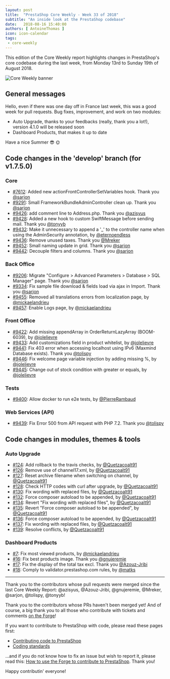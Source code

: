 ```yaml
---
layout: post
title:  "PrestaShop Core Weekly - Week 33 of 2018"
subtitle: "An inside look at the PrestaShop codebase"
date:   2018-08-16 15:40:00
authors: [ AntoineThomas ]
icon: icon-calendar
tags:
 - core-weekly
---
```


This edition of the Core Weekly report highlights changes in PrestaShop's core codebase during the last week, from Monday 13rd to Sunday 19th of August 2018.

![Core Weekly banner](/assets/images/2017/04/core_weekly_banner.jpg)


## General messages

Hello, even if there was one day off in France last week, this was a good week for pull requests. Bug fixes, improvement, and work on two modules:

* Auto Upgrade, thanks to your feedbacks (really, thank you a lot!), version 4.1.0 will be released soon
* Dashboard Products, that makes it up to date

Have a nice Summer 😎 🌞


## Code changes in the 'develop' branch (for v1.7.5.0)

### Core

* [#7612](https://github.com/PrestaShop/PrestaShop/pull/7612): Added new actionFrontControllerSetVariables hook. Thank you [@sarjon](https://github.com/sarjon)
* [#9291](https://github.com/PrestaShop/PrestaShop/pull/9291): Small FrameworkBundleAdminController clean up. Thank you [@sarjon](https://github.com/sarjon)
* [#9426](https://github.com/PrestaShop/PrestaShop/pull/9426): add comment line to Address.php. Thank you [@azisyus](https://github.com/azisyus)
* [#9428](https://github.com/PrestaShop/PrestaShop/pull/9428): Added a new hook to custom SwiftMessage before sending mail. Thank you [@tonyyb](https://github.com/tonyyb)
* [#9432](https://github.com/PrestaShop/PrestaShop/pull/9432):  Make it unnecessary to append a '_' to the controller name when using the AdminSecurity annotation, by [@eternoendless](https://github.com/eternoendless)
* [#9436](https://github.com/PrestaShop/PrestaShop/pull/9436): Remove unused taxes. Thank you [@Mreker](https://github.com/Mreker)
* [#9452](https://github.com/PrestaShop/PrestaShop/pull/9452): Small naming update in grid. Thank you [@sarjon](https://github.com/sarjon)
* [#9442](https://github.com/PrestaShop/PrestaShop/pull/9442): Decouple filters and columns. Thank you [@sarjon](https://github.com/sarjon)

### Back Office

* [#9206](https://github.com/PrestaShop/PrestaShop/pull/9206): Migrate "Configure > Advanced Parameters > Database > SQL Manager" page. Thank you [@sarjon](https://github.com/sarjon)
* [#9334](https://github.com/PrestaShop/PrestaShop/pull/9334): Fix sample file download & fields load via ajax in Import. Thank you [@sarjon](https://github.com/sarjon)
* [#9455](https://github.com/PrestaShop/PrestaShop/pull/9455): Removed all translations errors from localization page, by [@mickaelandrieu](https://github.com/mickaelandrieu)
* [#9457](https://github.com/PrestaShop/PrestaShop/pull/9457): Enable Logs page, by [@mickaelandrieu](https://github.com/mickaelandrieu)


### Front Office

* [#9422](https://github.com/PrestaShop/PrestaShop/pull/9422): Add missing appendArray in OrderReturnLazyArray (BOOM-6039), by [@jolelievre](https://github.com/jolelievre)
* [#9433](https://github.com/PrestaShop/PrestaShop/pull/9433): Add customizations field in product whitelist, by [@jolelievre](https://github.com/jolelievre)
* [#9441](https://github.com/PrestaShop/PrestaShop/pull/9441): Fix 403 error when accessing localhost using IPv6 (Maxmind Database exists). Thank you [@tolispy](https://github.com/tolispy)
* [#9446](https://github.com/PrestaShop/PrestaShop/pull/9446): Fix welcome page variable injection by adding missing %, by [@jolelievre](https://github.com/jolelievre)
* [#9445](https://github.com/PrestaShop/PrestaShop/pull/9445): Change out of stock condition with greater or equals, by [@jolelievre](https://github.com/jolelievre)

### Tests

* [#9400](https://github.com/PrestaShop/PrestaShop/pull/9400): Allow docker to run e2e tests, by [@PierreRambaud](https://github.com/PierreRambaud)


### Web Services (API)

* [#9439](https://github.com/PrestaShop/PrestaShop/pull/9439): Fix Error 500 from API request with PHP 7.2. Thank you [@tolispy](https://github.com/tolispy)


## Code changes in modules, themes & tools

### Auto Upgrade

* [#124](https://github.com/PrestaShop/autoupgrade/pull/124): Add rollback to the travis checks, by [@Quetzacoalt91](https://github.com/Quetzacoalt91)
* [#126](https://github.com/PrestaShop/autoupgrade/pull/126): Remove use of channel17.xml, by [@Quetzacoalt91](https://github.com/Quetzacoalt91)
* [#127](https://github.com/PrestaShop/autoupgrade/pull/127): Reset archive filename when switching on channel, by [@Quetzacoalt91](https://github.com/Quetzacoalt91)
* [#128](https://github.com/PrestaShop/autoupgrade/pull/128): Check HTTP codes with curl after upgrade, by [@Quetzacoalt91](https://github.com/Quetzacoalt91)
* [#130](https://github.com/PrestaShop/autoupgrade/pull/130): Fix wording with replaced files, by [@Quetzacoalt91](https://github.com/Quetzacoalt91)
* [#132](https://github.com/PrestaShop/autoupgrade/pull/132): Force composer autoload to be appended, by [@Quetzacoalt91](https://github.com/Quetzacoalt91)
* [#134](https://github.com/PrestaShop/autoupgrade/pull/134): Revert "Fix wording with replaced files", by [@Quetzacoalt91](https://github.com/Quetzacoalt91)
* [#135](https://github.com/PrestaShop/autoupgrade/pull/135): Revert "Force composer autoload to be appended", by [@Quetzacoalt91](https://github.com/Quetzacoalt91)
* [#136](https://github.com/PrestaShop/autoupgrade/pull/136): Force composer autoload to be appended, by [@Quetzacoalt91](https://github.com/Quetzacoalt91)
* [#137](https://github.com/PrestaShop/autoupgrade/pull/137): Fix wording with replaced files, by [@Quetzacoalt91](https://github.com/Quetzacoalt91)
* [#139](https://github.com/PrestaShop/autoupgrade/pull/139): Resolve conflicts, by [@Quetzacoalt91](https://github.com/Quetzacoalt91)


### Dashboard Products

* [#7](https://github.com/PrestaShop/dashproducts/pull/7): Fix most viewed products, by [@mickaelandrieu](https://github.com/mickaelandrieu)
* [#16](https://github.com/PrestaShop/dashproducts/pull/16): Fix best products image. Thank you [@gnujeremie](https://github.com/gnujeremie)
* [#17](https://github.com/PrestaShop/dashproducts/pull/17): Fix the display of the total tax excl. Thank you [@Azouz-Jribi](https://github.com/Azouz-Jribi)
* [#18](https://github.com/PrestaShop/dashproducts/pull/18): Comply to validator.prestashop.com rules, by [@matks](https://github.com/matks)


<hr />

Thank you to the contributors whose pull requests were merged since the last Core Weekly Report: @azisyus, @Azouz-Jribi, @gnujeremie, @Mreker, @sarjon, @tolispy, @tonyyb!

Thank you to the contributors whose PRs haven't been merged yet! And of course, a big thank you to all those who contribute with tickets and comments [on the Forge](http://forge.prestashop.com/)!

If you want to contribute to PrestaShop with code, please read these pages first:

 * [Contributing code to PrestaShop](https://devdocs.prestashop.com/1.7/contribute/contribution-guidelines/)
 * [Coding standards](https://devdocs.prestashop.com/1.7/development/coding-standards/)

...and if you do not know how to fix an issue but wish to report it, please read this: [How to use the Forge to contribute to PrestaShop](https://devdocs.prestashop.com/1.7/contribute/contribute-reporting-issues/). Thank you!

Happy contributin' everyone!
